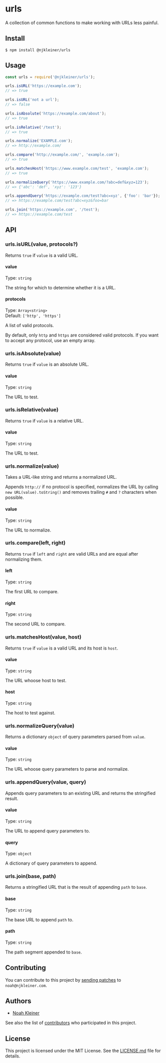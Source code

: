 # urls

A collection of common functions to make working with URLs less painful.

## Install

`$ npm install @njkleiner/urls`

## Usage

```javascript
const urls = require('@njkleiner/urls');

urls.isURL('https://example.com');
// => true

urls.isURL('not a url');
// => false

urls.isAbsolute('https://example.com/about');
// => true

urls.isRelative('/test');
// => true

urls.normalize('EXAMPLE.com');
// => http://example.com/

urls.compare('http://example.com/', 'example.com');
// => true

urls.matchesHost('https://www.example.com/test', 'example.com');
// => true

urls.normalizeQuery('https://www.example.com/?abc=def&xyz=123');
// => {'abc': 'def', 'xyz': '123'}

urls.appendQuery('https://example.com/test?abc=xyz', {'foo': 'bar'});
// => https://example.com/test?abc=xyz&foo=bar

urls.join('https://example.com', '/test');
// => https://example.com/test
```

## API

### urls.isURL(value, protocols?)

Returns `true` if `value` is a valid URL.

#### value

Type: `string`

The string for which to determine whether it is a URL.

#### protocols

Type: `Array<string>`\
Default: `['http', 'https']`

A list of valid protocols.

By default, only `http` and `https` are considered valid protocols. If you want to accept any protocol, use an empty array.

### urls.isAbsolute(value)

Returns `true` if `value` is an absolute URL.

#### value

Type: `string`

The URL to test.

### urls.isRelative(value)

Returns `true` if `value` is a relative URL.

#### value

Type: `string`

The URL to test.

### urls.normalize(value)

Takes a URL-like string and returns a normalized URL.

Appends `http://` if no protocol is specified, normalizes the URL by calling `new URL(value).toString()` and removes trailing `#` and `?` characters when possible.

#### value

Type: `string`

The URL to normalize.

### urls.compare(left, right)

Returns `true` if `left` and `right` are valid URLs and are equal after normalizing them.

#### left

Type: `string`

The first URL to compare.

#### right

Type: `string`

The second URL to compare.

### urls.matchesHost(value, host)

Returns `true` if `value` is a valid URL and its host is `host`.

#### value

Type: `string`

The URL whoose host to test.

#### host

Type: `string`

The host to test against.

### urls.normalizeQuery(value)

Returns a dictionary `object` of query parameters parsed from `value`.

#### value

Type: `string`

The URL whoose query parameters to parse and normalize.

### urls.appendQuery(value, query)

Appends query parameters to an existing URL and returns the stringified result.

#### value

Type: `string`

The URL to append query parameters to.

#### query

Type: `object`

A dictionary of query parameters to append.

### urls.join(base, path)

Returns a stringified URL that is the result of appending `path` to `base`.

#### base

Type: `string`

The base URL to append `path` to.

#### path

Type: `string`

The path segment appended to `base`.

## Contributing

You can contribute to this project by [sending patches](https://git-send-email.io) to `noah@njkleiner.com`.

## Authors

* [Noah Kleiner](https://github.com/njkleiner)

See also the list of [contributors](https://github.com/njkleiner/urls/contributors) who participated in this project.

## License

This project is licensed under the MIT License. See the [LICENSE.md](LICENSE.md) file for details.

